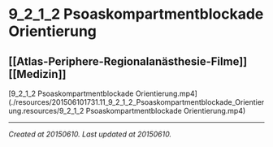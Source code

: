 # 9_2_1_2 Psoaskompartmentblockade Orientierung
 [[Atlas-Periphere-Regionalanästhesie-Filme]] [[Medizin]] 
---



[9\_2\_1\_2 Psoaskompartmentblockade Orientierung.mp4](./resources/201506101731.11_9_2_1_2_Psoaskompartmentblockade_Orientierung.resources/9_2_1_2 Psoaskompartmentblockade Orientierung.mp4)

---

_Created at 20150610._
_Last updated at 20150610._



